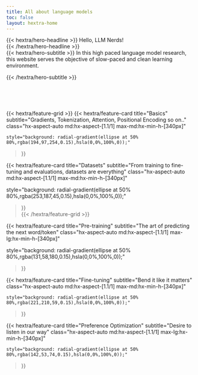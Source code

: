 ```yaml
---
title: All about language models
toc: false
layout: hextra-home
---
```



<div class="hx-mt-6 hx-mb-6">
{{< hextra/hero-headline >}}
 Hello, LLM Nerds! &nbsp;<br class="sm:hx-block hx-hidden" />
{{< /hextra/hero-headline >}}
</div>

<div class="hx-mb-12">
{{< hextra/hero-subtitle >}}
  In this high paced language model research,&nbsp;<br class="sm:hx-block hx-hidden" /> this website serves the objective of slow-paced and clean learning environment.
 
{{< /hextra/hero-subtitle >}}
</div>



<div class="hx-mb-6">
<br>
<br>
<br>
</div>


<div class="hx-mb-6">

</div>

<div class="hx-mt-6"></div>

{{< hextra/feature-grid >}}
  {{< hextra/feature-card
    title="Basics"
subtitle="Gradients, Tokenization, Attention, Positional Encoding so on.."
    class="hx-aspect-auto md:hx-aspect-[1.1/1] max-md:hx-min-h-[340px]"
    
    style="background: radial-gradient(ellipse at 50% 80%,rgba(194,97,254,0.15),hsla(0,0%,100%,0));"
  >}}


 {{< hextra/feature-card
title="Datasets"
subtitle="From training to fine-tuning and evaluations, datasets are everything"
    class="hx-aspect-auto md:hx-aspect-[1.1/1] max-md:hx-min-h-[340px]"
   
style="background: radial-gradient(ellipse at 50% 80%,rgba(253,187,45,0.15),hsla(0,0%,100%,0));"
  >}}  
{{< /hextra/feature-grid >}}

  {{< hextra/feature-card
title="Pre-training"
subtitle="The art of predicting the next word/token"
    class="hx-aspect-auto md:hx-aspect-[1.1/1] max-lg:hx-min-h-[340px]"
   
style="background: radial-gradient(ellipse at 50% 80%,rgba(131,58,180,0.15),hsla(0,0%,100%,0));"
  >}}

 {{< hextra/feature-card
title="Fine-tuning"
subtitle="Bend it like it matters"
    class="hx-aspect-auto md:hx-aspect-[1.1/1] max-md:hx-min-h-[340px]"
   
    style="background: radial-gradient(ellipse at 50% 80%,rgba(221,210,59,0.15),hsla(0,0%,100%,0));"
  >}}


  {{< hextra/feature-card
title="Preference Optimization"
subtitle="Desire to listen in our way"
    class="hx-aspect-auto md:hx-aspect-[1.1/1] max-lg:hx-min-h-[340px]"
   
    style="background: radial-gradient(ellipse at 50% 80%,rgba(142,53,74,0.15),hsla(0,0%,100%,0));"
  >}}


 



